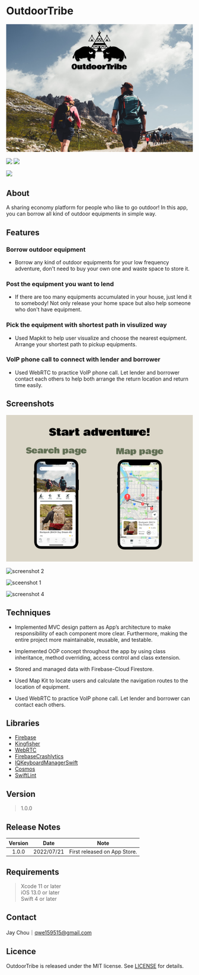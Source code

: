 # OutdoorTribe

![OutdoorTribe Banner](https://github.com/ChouJay/OutdoorTribe/blob/b44c1f7d07939b6442f6a14b66de1726d083d326/OutdoorTribe/screenShot/Github%20banner.png)

<p align="left">
    <img src="https://img.shields.io/badge/platform-iOS-lightgray">
    <img src="https://img.shields.io/badge/release-v1.0.0-green">
</p>

<p align="left">
    <a href="https://apps.apple.com/tw/app/findyouronlys/id1619734464">
    <img src="https://developer.apple.com/assets/elements/badges/download-on-the-app-store.svg"></a>
</p>

## About
A sharing economy platform for people who like to go outdoor! In this app, you can borrow all kind of outdoor equipments in simple way. 

## Features

### Borrow outdoor equipment

* Borrow any kind of outdoor equipments for your low frequency adventure, don't need to buy your own one and waste space to store it.

### Post the equipment you want to lend

* If there are too many equipments accumulated in your house, just lend it to somebody! Not only release your home space but also help someone who don't have equipment.

### Pick the equipment with shortest path in visulized way

* Used Mapkit to help user visualize and choose the nearest equipment. Arrange your shortest path to pickup equipments.

### VoIP phone call to connect with lender and borrower

* Used WebRTC to practice VoIP phone call. Let lender and borrower contact each others to help both arrange the return location and return time easily.


## Screenshots

![screenshot 3](https://github.com/ChouJay/OutdoorTribe/blob/f1b21bb87e7cbae9312c6bce2e0d3d481d2a132b/OutdoorTribe/screenShot/Start.png)

![screenshot 2]()

![sceenshot 1]()

![screenshot 4]()


## Techniques
* Implemented MVC design pattern as App’s architecture to make responsibility of each component more clear. Furthermore, making the entire project more maintainable, reusable, and testable.

* Implemented OOP concept throughout the app by using class inheritance, method overriding, access control and class extension.

* Stored and managed data with Firebase-Cloud Firestore.

* Used Map Kit to locate users and calculate the navigation routes to the location of equipment.

* Used WebRTC to practice VoIP phone call. Let lender and borrower can contact each others. 

## Libraries
* [Firebase](https://github.com/firebase/firebase-ios-sdk)    
* [Kingfisher](https://github.com/onevcat/Kingfisher)     
* [WebRTC](https://github.com/webrtc)      
* [FirebaseCrashlytics](https://github.com/firebase/firebase-ios-sdk) 
* [IQKeyboardManagerSwift](https://github.com/hackiftekhar/IQKeyboardManager)  
* [Cosmos](https://github.com/cosmos) 
* [SwiftLint](https://github.com/realm/SwiftLint) 


## Version
> 1.0.0 

## Release Notes
Version   | Date        | Note
:-------: | ----------- | ---------------------------------
1.0.0     | 2022/07/21  | First released on App Store.


## Requirements
> Xcode 11 or later  
> iOS 13.0 or later  
> Swift 4 or later

## Contact
Jay Chou｜qwe159515@gmail.com

## Licence
OutdoorTribe is released under the MIT license. See [LICENSE](https://github.com/ChouJay/OutdoorTribe/blob/main/LICENSE) for details.
